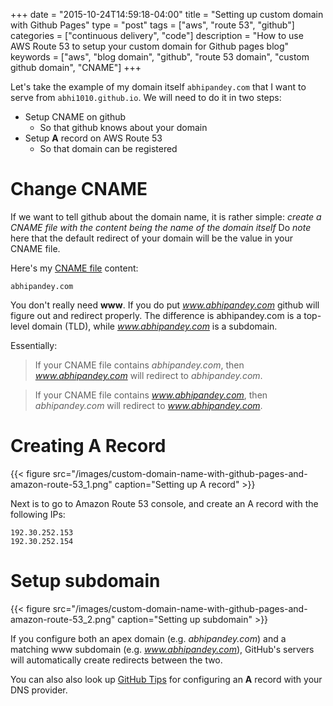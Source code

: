 +++
date = "2015-10-24T14:59:18-04:00"
title = "Setting up custom domain with Github Pages"
type = "post"
tags = ["aws", "route 53", "github"]
categories = ["continuous delivery", "code"]
description = "How to use AWS Route 53 to setup your custom domain for Github pages blog"
keywords = ["aws", "blog domain", "github", "route 53 domain", "custom github domain", "CNAME"]
+++

Let's take the example of my domain itself `abhipandey.com` that I want to serve from `abhi1010.github.io`. 
 We will need to do it in two steps:
 
 - Setup CNAME on github
    - So that github knows about your domain
 - Setup **A** record on AWS Route 53
    - So that domain can be registered
 
# Change CNAME


If we want to tell github about the domain name, it is rather simple: *create a CNAME file with the content being 
the name of the domain itself*
Do *note* here that the default redirect of your domain will be the value in your CNAME file.
 
Here's my [CNAME file](https://github.com/abhi1010/abhi1010.github.io/blob/master/CNAME) content:
 
    abhipandey.com

You don't really need **www**. If you do put _www.abhipandey.com_ github will figure out and redirect properly. 
The difference is abhipandey.com is a top-level domain (TLD), while _www.abhipandey.com_ is a subdomain.


Essentially:

> If your CNAME file contains _abhipandey.com_, then _www.abhipandey.com_ will redirect to _abhipandey.com_.

> If your CNAME file contains _www.abhipandey.com_, then _abhipandey.com_ will redirect to _www.abhipandey.com_.


# Creating A Record

{{< figure src="/images/custom-domain-name-with-github-pages-and-amazon-route-53_1.png" caption="Setting up A record" >}}

Next is to go to Amazon Route 53 console, and create an A record with the following IPs:

    192.30.252.153
    192.30.252.154


# Setup subdomain

{{< figure src="/images/custom-domain-name-with-github-pages-and-amazon-route-53_2.png" caption="Setting up subdomain" >}}

If you configure both an apex domain (e.g. _abhipandey.com_) and a matching www subdomain (e.g. _www.abhipandey.com_), 
GitHub's servers will automatically create redirects between the two.

You can also also look up [GitHub Tips](https://help.github.com/articles/tips-for-configuring-an-a-record-with-your-dns-provider/) for 
configuring an **A** record with your DNS provider.




